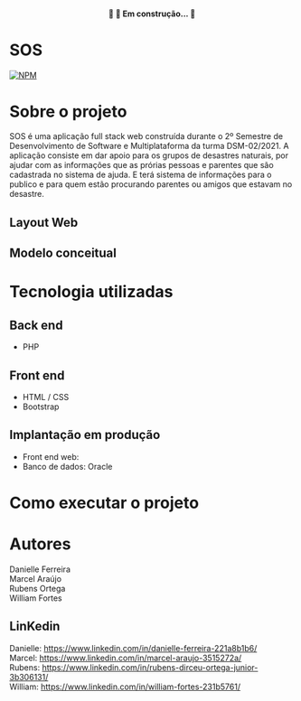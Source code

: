 
<h4 align="center"> 
	🚧 🚀 Em construção...  🚧
</h4>


# SOS 
[![NPM](https://img.shields.io/npm/l/react)](https://github.com/DannielleFerreira/Proj_Inter2_FatecAraras/blob/main/LICENSE) 

# Sobre o projeto

SOS é uma aplicação full stack web construída durante o 2º Semestre de Desenvolvimento de Software e Multiplataforma da turma DSM-02/2021.
A aplicação consiste em dar apoio para os grupos de desastres naturais, por ajudar com as informações que as prórias pessoas e parentes que são cadastrada no sistema de ajuda. E terá sistema de informações para o publico e para quem estão procurando parentes ou amigos que estavam no desastre.


## Layout Web

## Modelo conceitual

# Tecnologia utilizadas

## Back end
- PHP
## Front end
- HTML / CSS 
- Bootstrap 
## Implantação em produção
- Front end web: 
- Banco de dados: Oracle

# Como executar o projeto


# Autores

Danielle Ferreira<br/>
Marcel Araújo<br/>
Rubens Ortega<br/>
William Fortes<br/>

## LinKedin
Danielle: https://www.linkedin.com/in/danielle-ferreira-221a8b1b6/<br/>
Marcel: https://www.linkedin.com/in/marcel-araujo-3515272a/<br/>
Rubens: https://www.linkedin.com/in/rubens-dirceu-ortega-junior-3b306131/<br/>
William: https://www.linkedin.com/in/william-fortes-231b5761/


